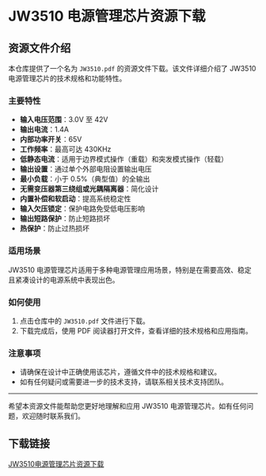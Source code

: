 # JW3510 电源管理芯片资源下载

## 资源文件介绍

本仓库提供了一个名为 `JW3510.pdf` 的资源文件下载。该文件详细介绍了 JW3510 电源管理芯片的技术规格和功能特性。

### 主要特性

- **输入电压范围**：3.0V 至 42V
- **输出电流**：1.4A
- **内部功率开关**：65V
- **工作频率**：最高可达 430KHz
- **低静态电流**：适用于边界模式操作（重载）和突发模式操作（轻载）
- **输出设置**：通过单个外部电阻设置输出电压
- **最小负载**：小于 0.5%（典型值）的全输出
- **无需变压器第三绕组或光耦隔离器**：简化设计
- **内置补偿和软启动**：提高系统稳定性
- **输入欠压锁定**：保护电路免受低电压影响
- **输出短路保护**：防止短路损坏
- **热保护**：防止过热损坏

### 适用场景

JW3510 电源管理芯片适用于多种电源管理应用场景，特别是在需要高效、稳定且紧凑设计的电源系统中表现出色。

### 如何使用

1. 点击仓库中的 `JW3510.pdf` 文件进行下载。
2. 下载完成后，使用 PDF 阅读器打开文件，查看详细的技术规格和应用指南。

### 注意事项

- 请确保在设计中正确使用该芯片，遵循文件中的技术规格和建议。
- 如有任何疑问或需要进一步的技术支持，请联系相关技术支持团队。

---

希望本资源文件能帮助您更好地理解和应用 JW3510 电源管理芯片。如有任何问题，欢迎随时联系我们。

## 下载链接

[JW3510电源管理芯片资源下载](https://pan.quark.cn/s/337d646f3a5c)